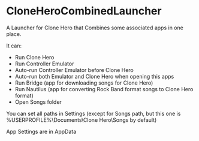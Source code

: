 # CloneHeroCombinedLauncher

A Launcher for Clone Hero that Combines some associated apps in one place.

It can:
 - Run Clone Hero
 - Run Controller Emulator
 - Auto-run Controller Emulator before Clone Hero
 - Auto-run both Emulator and Clone Hero when opening this apps
 - Run Bridge (app for downloading songs for Clone Hero)
 - Run Nautilus (app for converting Rock Band format songs to Clone Hero format)
 - Open Songs folder
 
You can set all paths in Settings (except for Songs path, but this one is %USERPROFILE%\\Documents\\Clone Hero\\Songs by default)

App Settings are in AppData